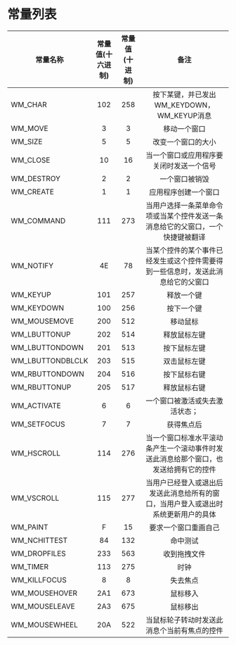 # 常量列表
|常量名称|常量值(十六进制)|常量值(十进制)|备注|
|----|:--:|:--:|:--:|
|WM_CHAR|102|258|按下某键，并已发出WM_KEYDOWN，WM_KEYUP消息|
|WM_MOVE|3|3|移动一个窗口|
|WM_SIZE|5|5|改变一个窗口的大小|
|WM_CLOSE|10|16|当一个窗口或应用程序要关闭时发送一个信号|
|WM_DESTROY|2|2|一个窗口被销毁|
|WM_CREATE|1|1|应用程序创建一个窗口|
|WM_COMMAND|111|273|当用户选择一条菜单命令项或当某个控件发送一条消息给它的父窗口，一个快捷键被翻译|
|WM_NOTIFY|4E|78|当某个控件的某个事件已经发生或这个控件需要得到一些信息时，发送此消息给它的父窗口|
|WM_KEYUP|101|257|释放一个键|
|WM_KEYDOWN|100|256|按下一个键|
|WM_MOUSEMOVE|200|512|移动鼠标|
|WM_LBUTTONUP|202|514|释放鼠标左键|
|WM_LBUTTONDOWN|201|513|按下鼠标左键|
|WM_LBUTTONDBLCLK|203|515|双击鼠标左键|
|WM_RBUTTONDOWN|204|516|按下鼠标右键|
|WM_RBUTTONUP|205|517|释放鼠标右键|
|WM_ACTIVATE|6|6|一个窗口被激活或失去激活状态；|
|WM_SETFOCUS|7|7|获得焦点后|
|WM_HSCROLL|114|276|当一个窗口标准水平滚动条产生一个滚动事件时发送此消息给那个窗口，也发送给拥有它的控件|
|WM_VSCROLL|115|277|当用户已经登入或退出后发送此消息给所有的窗口，当用户登入或退出时系统更新用户的具体|
|WM_PAINT|F|15|要求一个窗口重画自己|
|WM_NCHITTEST|84|132|命中测试|
|WM_DROPFILES|233|563|收到拖拽文件|
|WM_TIMER|113|275|时钟|
|WM_KILLFOCUS|8|8|失去焦点|
|WM_MOUSEHOVER|2A1|673|鼠标移入|
|WM_MOUSELEAVE|2A3|675|鼠标移出|
|WM_MOUSEWHEEL|20A|522|当鼠标轮子转动时发送此消息个当前有焦点的控件|

